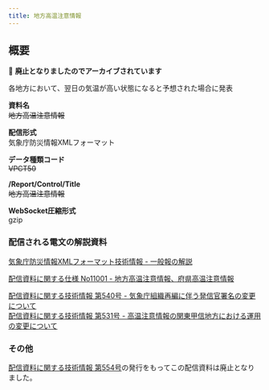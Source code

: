 ```yaml
---
title: 地方高温注意情報
---
```


## 概要
&#x1f6ab; **廃止となりましたのでアーカイブされています**

各地方において、翌日の気温が高い状態になると予想された場合に発表

**資料名** <br/>
 ~~地方高温注意情報~~
 
**配信形式** <br/>
 気象庁防災情報XMLフォーマット

**データ種類コード** <br/>
 ~~VPCT50~~

**/Report/Control/Title** <br/>
 ~~地方高温注意情報~~
 
**WebSocket圧縮形式** <br/>
 gzip

### 配信される電文の解説資料
[気象庁防災情報XMLフォーマット技術情報 - 一般報の解説](https://dmdata.jp/docs/jma/manual/0221-0323.pdf) 
 
 
[配信資料に関する仕様 No11001 - 地方高温注意情報、府県高温注意情報](https://www.data.jma.go.jp/suishin/shiyou/pdf/no11001)
 
 
[配信資料に関する技術情報 第540号 - 気象庁組織再編に伴う発信官署名の変更について](https://dmdata.jp/docs/jma/technical/540.pdf) <br/>
[配信資料に関する技術情報 第531号 - 高温注意情報の関東甲信地方における運用の変更について](https://dmdata.jp/docs/jma/technical/531.pdf) 
 
### その他
[配信資料に関する技術情報 第554号](https://dmdata.jp/docs/jma/technical/554.pdf)の発行をもってこの配信資料は廃止となりました。 
